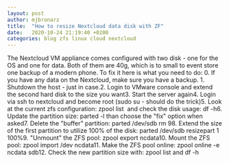 ```yaml
---
layout: post
author: mjbronarz
title:  "How to resize Nextcloud data disk with ZF"
date:   2020-10-24 21:19:40 +0200
categories: blog zfs linux cloud nextcloud
---
```

The Nextcloud VM appliance comes configured with two disk - one for the OS and one for data. Both of them are 40g, which is to small to event store one backup of a modern phone. To fix it here is what you need to do:
0. If you have any data on the Nextcloud, make sure you have a backup. 1. Shutdown the host - just in case.2. Login to VMware console and extend the second hard disk to the size you want3. Start the server again4. Login via ssh to nextcloud and become root (sudo su - should do the trick)5. Look at the current zfs configuration: zpool list  and check the disk usage: df -h6. Update the partition size: parted -l than choose the "fix" option when asked7. Delete the "buffer" partition: parted /dev/sdb rm 98. Extend the size of the first partition to utilize 100% of the disk: parted /dev/sdb resizepart 1 100%9. "Unmount" the ZFS pool: zpool export ncdata10. Mount the ZFS pool: zpool import /dev ncdata11. Make the ZFS pool online: zpool online -e ncdata sdb12. Check the new partition size with: zpool list and df -h
